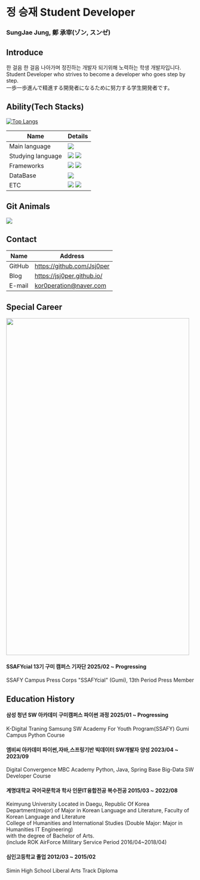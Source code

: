 # 정 승재 Student Developer

### SungJae Jung, 鄭 承宰(ゾン, スンゼ)


## Introduce

한 걸음 한 걸음 나아가며 정진하는 개발자 되기위해 노력하는 학생 개발자입니다.  
Student Developer who strives to become a developer who goes step by step.  
一歩一歩進んで精進する開発者になるために努力する学生開発者です。

## Ability(Tech Stacks)

[![Top Langs](https://github-readme-stats.vercel.app/api/top-langs/?username=Jsj0per)](https://github.com/anuraghazra/github-readme-stats)

| Name       | Details                                                                                                                                                                                                      |
| ---------- | ------------------------------------------------------------------------------------------------------------------------------------------------------------------------------------------------------------ |
| Main language   | <img src="https://img.shields.io/badge/Python-3776AB?style=for-the-badge&logo=Python&logoColor=white"> |
| Studying language   | <img src="https://img.shields.io/badge/java-E11F21?style=for-the-badge&logo=OpenJDK&logoColor=white"> <img src="https://img.shields.io/badge/Ruby-CC342D?style=for-the-badge&logo=Ruby&logoColor=white"> |
| Frameworks | <img src="https://img.shields.io/badge/Jekyll-CC0000?style=for-the-badge&logo=Jekyll&logoColor=white"> <img src="https://img.shields.io/badge/spring-6DB33F?style=for-the-badge&logo=Spring&logoColor=white"> |
| DataBase   | <img src="https://img.shields.io/badge/MySQL-4479A1?style=for-the-badge&logo=MySQL&logoColor=white">                                                                                                         |
| ETC        | <img src="https://img.shields.io/badge/git-F05032?style=for-the-badge&logo=git&logoColor=white"> <img src="https://img.shields.io/badge/notion-000000?style=for-the-badge&logo=Notion&logoColor=white">      |

## Git Animals

<a href="https://github.com/devxb/gitanimals">
  <img src="https://render.gitanimals.org/farms/Jsj0per"/>
</a>

## Contact


| Name   | Address                    |
| ------ | -------------------------- |
| GitHub | https://github.com/Jsj0per |
| Blog   | https://jsj0per.github.io/ |
| E-mail | kor0peration@naver.com     |

## Special Career

<img src="https://1drv.ms/i/c/0475b30c6541160c/UQQMFkFlDLN1IIAEcwAAAAAAAAcoy5d_P3wAyAk?width=490&height=900" width="490" height="900" />

#### SSAFYcial 13기 구미 캠퍼스 기자단 2025/02 ~ Progressing

SSAFY Campus Press Corps "SSAFYcial" (Gumi), 13th Period Press Member

## Education History

#### 삼성 청년 SW 아카데미 구미캠퍼스 파이썬 과정                                        2025/01 ~ Progressing

K-Digital Traning Samsung SW Academy For Youth Program(SSAFY) Gumi Campus Python Course

#### 엠비씨 아카데미 파이썬,자바,스프링기반 빅데이터 SW개발자 양성                        2023/04 ~ 2023/09  

Digital Convergence MBC Academy Python, Java, Spring Base Big-Data SW Developer Course

#### 계명대학교 국어국문학과 학사 인문IT융합전공 복수전공                                2015/03 ~ 2022/08  

Keimyung University Located in Daegu, Republic Of Korea  
Department(major) of Major in Korean Language and Literature, Faculty of Korean Language and Literature  
College of Humanities and International Studies (Double Major: Major in Humanities IT Engineering)  
with the degree of Bachelor of Arts.  
(include ROK AirForce Millitary Service Period 2016/04~2018/04)  

#### 심인고등학교 졸업                                                                   2012/03 ~ 2015/02  
Simin High School Liberal Arts Track Diploma
